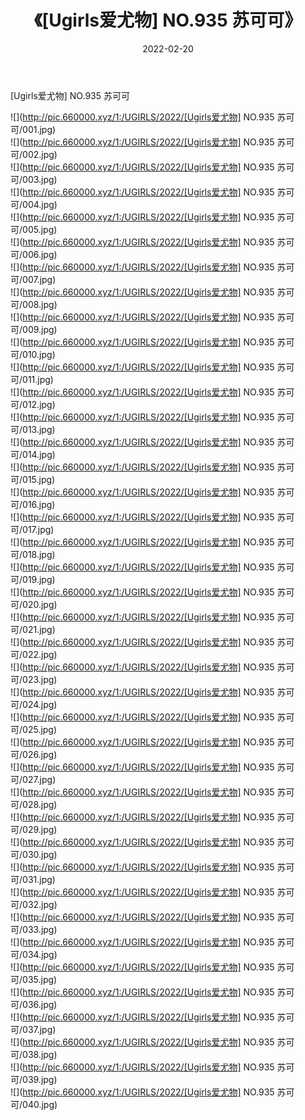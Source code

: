﻿---
layout: post
title:  《[Ugirls爱尤物] NO.935 苏可可》
date:   2022-02-20
img: http://pic.660000.xyz/1:/UGIRLS/2022/[Ugirls爱尤物] NO.935 苏可可/000.jpg
categories: [美女, 清纯, 唯美]
---

[Ugirls爱尤物] NO.935 苏可可

 ![](http://pic.660000.xyz/1:/UGIRLS/2022/[Ugirls爱尤物] NO.935 苏可可/001.jpg) <br>![](http://pic.660000.xyz/1:/UGIRLS/2022/[Ugirls爱尤物] NO.935 苏可可/002.jpg) <br>![](http://pic.660000.xyz/1:/UGIRLS/2022/[Ugirls爱尤物] NO.935 苏可可/003.jpg) <br>![](http://pic.660000.xyz/1:/UGIRLS/2022/[Ugirls爱尤物] NO.935 苏可可/004.jpg) <br>![](http://pic.660000.xyz/1:/UGIRLS/2022/[Ugirls爱尤物] NO.935 苏可可/005.jpg) <br>![](http://pic.660000.xyz/1:/UGIRLS/2022/[Ugirls爱尤物] NO.935 苏可可/006.jpg) <br>![](http://pic.660000.xyz/1:/UGIRLS/2022/[Ugirls爱尤物] NO.935 苏可可/007.jpg) <br>![](http://pic.660000.xyz/1:/UGIRLS/2022/[Ugirls爱尤物] NO.935 苏可可/008.jpg) <br>![](http://pic.660000.xyz/1:/UGIRLS/2022/[Ugirls爱尤物] NO.935 苏可可/009.jpg) <br>![](http://pic.660000.xyz/1:/UGIRLS/2022/[Ugirls爱尤物] NO.935 苏可可/010.jpg) <br>![](http://pic.660000.xyz/1:/UGIRLS/2022/[Ugirls爱尤物] NO.935 苏可可/011.jpg) <br>![](http://pic.660000.xyz/1:/UGIRLS/2022/[Ugirls爱尤物] NO.935 苏可可/012.jpg) <br>![](http://pic.660000.xyz/1:/UGIRLS/2022/[Ugirls爱尤物] NO.935 苏可可/013.jpg) <br>![](http://pic.660000.xyz/1:/UGIRLS/2022/[Ugirls爱尤物] NO.935 苏可可/014.jpg) <br>![](http://pic.660000.xyz/1:/UGIRLS/2022/[Ugirls爱尤物] NO.935 苏可可/015.jpg) <br>![](http://pic.660000.xyz/1:/UGIRLS/2022/[Ugirls爱尤物] NO.935 苏可可/016.jpg) <br>![](http://pic.660000.xyz/1:/UGIRLS/2022/[Ugirls爱尤物] NO.935 苏可可/017.jpg) <br>![](http://pic.660000.xyz/1:/UGIRLS/2022/[Ugirls爱尤物] NO.935 苏可可/018.jpg) <br>![](http://pic.660000.xyz/1:/UGIRLS/2022/[Ugirls爱尤物] NO.935 苏可可/019.jpg) <br>![](http://pic.660000.xyz/1:/UGIRLS/2022/[Ugirls爱尤物] NO.935 苏可可/020.jpg) <br>![](http://pic.660000.xyz/1:/UGIRLS/2022/[Ugirls爱尤物] NO.935 苏可可/021.jpg) <br>![](http://pic.660000.xyz/1:/UGIRLS/2022/[Ugirls爱尤物] NO.935 苏可可/022.jpg) <br>![](http://pic.660000.xyz/1:/UGIRLS/2022/[Ugirls爱尤物] NO.935 苏可可/023.jpg) <br>![](http://pic.660000.xyz/1:/UGIRLS/2022/[Ugirls爱尤物] NO.935 苏可可/024.jpg) <br>![](http://pic.660000.xyz/1:/UGIRLS/2022/[Ugirls爱尤物] NO.935 苏可可/025.jpg) <br>![](http://pic.660000.xyz/1:/UGIRLS/2022/[Ugirls爱尤物] NO.935 苏可可/026.jpg) <br>![](http://pic.660000.xyz/1:/UGIRLS/2022/[Ugirls爱尤物] NO.935 苏可可/027.jpg) <br>![](http://pic.660000.xyz/1:/UGIRLS/2022/[Ugirls爱尤物] NO.935 苏可可/028.jpg) <br>![](http://pic.660000.xyz/1:/UGIRLS/2022/[Ugirls爱尤物] NO.935 苏可可/029.jpg) <br>![](http://pic.660000.xyz/1:/UGIRLS/2022/[Ugirls爱尤物] NO.935 苏可可/030.jpg) <br>![](http://pic.660000.xyz/1:/UGIRLS/2022/[Ugirls爱尤物] NO.935 苏可可/031.jpg) <br>![](http://pic.660000.xyz/1:/UGIRLS/2022/[Ugirls爱尤物] NO.935 苏可可/032.jpg) <br>![](http://pic.660000.xyz/1:/UGIRLS/2022/[Ugirls爱尤物] NO.935 苏可可/033.jpg) <br>![](http://pic.660000.xyz/1:/UGIRLS/2022/[Ugirls爱尤物] NO.935 苏可可/034.jpg) <br>![](http://pic.660000.xyz/1:/UGIRLS/2022/[Ugirls爱尤物] NO.935 苏可可/035.jpg) <br>![](http://pic.660000.xyz/1:/UGIRLS/2022/[Ugirls爱尤物] NO.935 苏可可/036.jpg) <br>![](http://pic.660000.xyz/1:/UGIRLS/2022/[Ugirls爱尤物] NO.935 苏可可/037.jpg) <br>![](http://pic.660000.xyz/1:/UGIRLS/2022/[Ugirls爱尤物] NO.935 苏可可/038.jpg) <br>![](http://pic.660000.xyz/1:/UGIRLS/2022/[Ugirls爱尤物] NO.935 苏可可/039.jpg) <br>![](http://pic.660000.xyz/1:/UGIRLS/2022/[Ugirls爱尤物] NO.935 苏可可/040.jpg) <br>